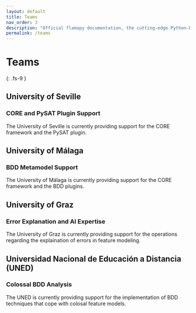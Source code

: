 ```yaml
---
layout: default
title: Teams
nav_order: 3
description: "Official flamapy documentation, the cutting-edge Python-based tool for Automatic Analysis of Feature Models (AAFM)."
permalink: /teams
---
```



# Teams
{: .fs-9 }

## University of Seville
### CORE and PySAT Plugin Support
The University of Seville is currently providing support for the CORE framework and the PySAT plugin.

## University of Málaga
### BDD Metamodel Support
The University of Málaga is currently providing support for the CORE framework and the BDD plugins.

## University of Graz
### Error Explanation and AI Expertise
The University of Graz is currently providing support for the operations regarding the explaination of errors in feature modeling.

## Universidad Nacional de Educación a Distancia (UNED)
### Colossal BDD Analysis
The UNED is currently providing support for the implementation of BDD techniques that cope with colosal feature models.
